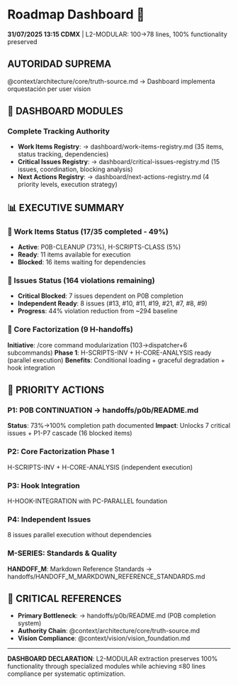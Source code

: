 # Roadmap Dashboard 🎯

**31/07/2025 13:15 CDMX** | L2-MODULAR: 100→78 lines, 100% functionality preserved

## AUTORIDAD SUPREMA
@context/architecture/core/truth-source.md → Dashboard implementa orquestación per user vision

## 🚀 DASHBOARD MODULES

### **Complete Tracking Authority** 
- **Work Items Registry**: → dashboard/work-items-registry.md (35 items, status tracking, dependencies)
- **Critical Issues Registry**: → dashboard/critical-issues-registry.md (15 issues, coordination, blocking analysis)
- **Next Actions Registry**: → dashboard/next-actions-registry.md (4 priority levels, execution strategy)

## 📊 EXECUTIVE SUMMARY

### 🚀 Work Items Status (17/35 completed - 49%)
- **Active**: P0B-CLEANUP (73%), H-SCRIPTS-CLASS (5%)
- **Ready**: 11 items available for execution
- **Blocked**: 16 items waiting for dependencies

### 🎫 Issues Status (164 violations remaining)
- **Critical Blocked**: 7 issues dependent on P0B completion
- **Independent Ready**: 8 issues (#13, #10, #11, #19, #21, #7, #8, #9)
- **Progress**: 44% violation reduction from ~294 baseline

### 🔧 Core Factorization (9 H-handoffs)
**Initiative**: /core command modularization (103→dispatcher+6 subcommands)
**Phase 1**: H-SCRIPTS-INV + H-CORE-ANALYSIS ready (parallel execution)
**Benefits**: Conditional loading + graceful degradation + hook integration

## 🎯 PRIORITY ACTIONS

### **P1: P0B CONTINUATION** → handoffs/p0b/README.md
**Status**: 73%→100% completion path documented
**Impact**: Unlocks 7 critical issues + P1-P7 cascade (16 blocked items)

### **P2: Core Factorization Phase 1**
H-SCRIPTS-INV + H-CORE-ANALYSIS (independent execution)

### **P3: Hook Integration**
H-HOOK-INTEGRATION with PC-PARALLEL foundation

### **P4: Independent Issues**
8 issues parallel execution without dependencies

### **M-SERIES: Standards & Quality**
**HANDOFF_M**: Markdown Reference Standards → handoffs/HANDOFF_M_MARKDOWN_REFERENCE_STANDARDS.md

## 🔗 CRITICAL REFERENCES
- **Primary Bottleneck**: → handoffs/p0b/README.md (P0B completion system)
- **Authority Chain**: @context/architecture/core/truth-source.md
- **Vision Compliance**: @context/vision/vision_foundation.md

---

**DASHBOARD DECLARATION**: L2-MODULAR extraction preserves 100% functionality through specialized modules while achieving ≤80 lines compliance per systematic optimization.